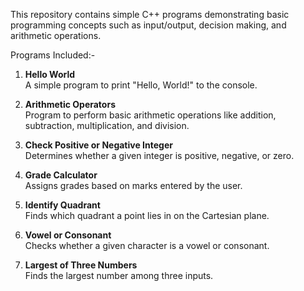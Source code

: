 This repository contains simple C++ programs demonstrating basic programming concepts such as input/output, decision making, and arithmetic operations.

 Programs Included:-

1. **Hello World**  
   A simple program to print "Hello, World!" to the console.

2. **Arithmetic Operators**  
   Program to perform basic arithmetic operations like addition, subtraction, multiplication, and division.

3. **Check Positive or Negative Integer**  
   Determines whether a given integer is positive, negative, or zero.

4. **Grade Calculator**  
   Assigns grades based on marks entered by the user.

5. **Identify Quadrant**  
   Finds which quadrant a point lies in on the Cartesian plane.

6. **Vowel or Consonant**  
   Checks whether a given character is a vowel or consonant.

7. **Largest of Three Numbers**  
   Finds the largest number among three inputs.

